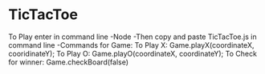 # TicTacToe

To Play enter in command line
 -Node
 -Then copy and paste TicTacToe.js in command line
 -Commands for Game:
   To Play X:
   Game.playX(coordinateX, cooridinateY);
   To Play O: 
   Game.playO(coordinateX, coordinateY);
   To Check for winner:
   Game.checkBoard(false)
   